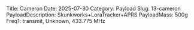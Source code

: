 Title: Cameron
Date: 2025-07-30
Category: Payload
Slug: 13-cameron
PayloadDescription: Skunkworks+LoraTracker+APRS
PayloadMass: 500g
Freq1: transmit, Unknown, 433.775 MHz